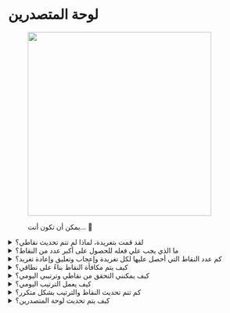 # لوحة المتصدرين

<figure><img src="../../../.gitbook/assets/Prometheus_Throne.png" alt="" width="375"><figcaption><p>يمكن أن تكون أنت... 👀</p></figcaption></figure>

<details>

<summary>لقد قمت بتغريدة، لماذا لم تتم تحديث نقاطي؟</summary>

نحن نقوم بتحديث البيانات كل 24 ساعة، لذا سيتم تحديث نقاطك وفقًا لذلك. تذكر أن التغريدة يجب أن تحظى بكمية معينة من التفاعل (المشاهدات والإعجابات والتعليقات وإعادة التغريد) ليتم احتسابها بواسطة [LunarCrush](lunarcrush-test.md). قد يؤدي ذلك إلى تأخير يصل إلى 48 ساعة. يجدر بالذكر أنه لا يوجد حد لعدد التغريدات التي يمكنك نشرها في اليوم. عند التغريد بشكل متكرر ومنتظم، يكون لتأخيرات معالجة LunarCrush تأثير أقل.

</details>

<details>

<summary>ما الذي يجب علي فعله للحصول على أكبر عدد من النقاط؟</summary>

لتأمين أعلى نقاط للموسم، الهدف هو السعي للحصول على أعلى مرتبة في التصنيف يوميًا. أن تكون بانتظام بين أفضل 300 مشارك يشكل أساسًا قويًا، ولكن تحقيق مرتبة بارزة هو إنجاز يضمن الحصول على أقصى عدد من النقاط.

الحفاظ على وجود منتظم أمر حاسم لتجنب فقدان النقاط اليومية. لتحسين نقاطك اليومية بشكل أكبر، اعتبر الاتباع الأفضل لهذه الممارسات:

استخدم تأثير [LunarCrush](lunarcrush-test.md). حافظ على جدول زمني للنشر منتظم (10-40 مرة يوميًا للمؤثرين الأعلى). استخدم $tickers و #hashtags (#XBorg، $XBG، و #XBG) بدقة. قدم محتوى قيم لجذب متابعيك. تفاعل مع المنشورات ذات الصلة، خاصة تلك المتعلقة بالرموز المميزة أو التبادلات أو NFTs التي تهتم بها. اعط الأولوية للجاذبية البصرية من خلال استخدام صور عالية الجودة. علم الأشخاص المؤثرين الآخرين والشخصيات الملحوظة المرتبطة بالرموز التي تركز عليها. تجنب استخدام العلامات التجارية غير المناسبة بشكل مفرط لمنع البريد المزعج.

</details>

<details>

<summary>كم عدد النقاط التي أحصل عليها لكل تغريدة وإعجاب وتعليق وإعادة تغريد؟</summary>

نظرًا لاعتمادنا على [LunarCrush](lunarcrush-test.md)، لا نخصص نقاطًا للإجراءات المعزولة. يقيس LunarCrush التفاعل العام الخاص بك مع مشروع XBorg طوال اليوم ويولد تصنيفًا. بناءً على هذا التصنيف اليومي، يتراكم النقاط للمشارك.

لمزيد من التفاصيل حول كيفية إنشاء تصنيف التأثير، يرجى الرجوع إلى [أسئلة وأجوبة LunarCrush](https://lunarcrush.com/faq/how-does-lunarcrush-calculate-social-influence).

</details>

<details>

<summary>كيف يتم مكافأة النقاط بناءً على نطاقي؟</summary>

تلعب الأنشطة التفاعلية التراكمية، بما في ذلك التغريدات والإعجابات وإعادة التغريد والتعليقات والمتابعين، دورًا في تحديد تصنيفك اليومي كمؤثر وفقًا لقياس LunarCrush. يعين XBorg النقاط يوميًا طوال المرحلة بناءً على هذا التصنيف. تحقيق مرتبة أعلى بنهاية المرحلة يؤدي إلى مكافأة أكبر.

</details>

<details>

<summary>كيف يمكنني التحقق من نقاطي وترتيبي اليومي؟</summary>

قم بزيارة <mark style="color:red;">**{رابط اللوحة الرئيسية}**</mark> يتم تحديث الترتيب كل 24 ساعة.

</details>

<details>

<summary>كيف يعمل الترتيب اليومي؟</summary>

بناءً على ترتيبك، الذي يتم حسابه وقياسه من خلال LunarCrush خلال الـ 24 ساعة الماضية، تحصل على نقاط يومية.

تُمنح النقاط على النحو التالي:

- المركز الأول: 100 نقطة
- المركز الثاني: 95 نقطة
- المركز الثالث: 90 نقطة
- المركز الرابع: 88 نقطة
- المركز الخامس: 86 نقطة

بالنسبة للترتيبات التالية:

- المركز 6 إلى 10: تنخفض النقاط من 84 إلى 80 على التوالي.
- المركز 11 إلى 15: تنخفض النقاط من 75 إلى 71 على التوالي.

بالنسبة للترتيبات الأكبر:

- المركز 16 إلى 25: يحصل الجميع على 70 نقطة.
- المركز 26 إلى 35: يحصل الجميع على 65 نقطة.
- المركز 36 إلى 50: يحصل الجميع على 60 نقطة.
- المركز 51 إلى 70: يحصل الجميع على 55 نقطة.
- المركز 71 إلى 100: يحصل الجميع على 50 نقطة.
- المركز 101 إلى 150: يحصل الجميع على 40 نقطة.
- المركز 151 إلى 200: يحصل الجميع على 30 نقطة.
- المركز 201 إلى 240: يحصل الجميع على 20 نقطة.
- المركز 241 إلى 270: يحصل الجميع على 15 نقطة.
- المركز 271 إلى 290: يحصل الجميع على 10 نقاط.
- المركز 291 إلى 300: يحصل الجميع على 5 نقاط.

إذا كانت مرتبتك تقع خارج المركز 300، فلن تحصل على نقاط في ذلك اليوم. ولكن هذا هو ميزة هذا الترتيب: كل يوم تحصل على فرصة جديدة للأداء.

نأمل أن يوفر هذا الشرح وضوحًا حول كيفية تجميع النقاط.

</details>

<details>

<summary>كم تتم تحديث النقاط والترتيب بشكل متكرر؟</summary>

نقوم بإجراء استخراج البيانات يوميًا وتخصيص النقاط لأفضل 300 مؤثر في اليوم. نتيجة لذلك، يتغير لوحة المتصدرين مرة واحدة كل 24 ساعة.

</details>

<details>

<summary>كيف يتم تحديث لوحة المتصدرين؟</summary>

كل يوم، تكسب نقاط وفقًا لترتيبك اليومي. تتراكم هذه النقاط يوميًا لإعداد لوحة المتصدرين. تلعب هذه اللوحة الرئيسية دورًا حاسمًا في تحديد مكافآتك في نهاية فترة التأهل أو الموسم.

</details>